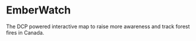 # EmberWatch
The DCP powered interactive map to raise more awareness and track forest fires in Canada.
